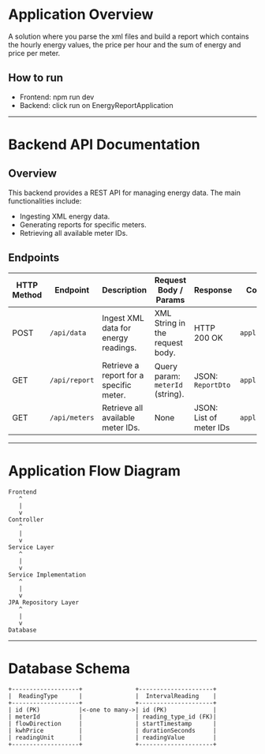 # Application Overview
A solution where you parse the xml files and build a report which contains the hourly energy values, the price per hour and the sum of energy and price per meter.

## How to run
- Frontend: npm run dev
- Backend: click run on EnergyReportApplication


---

# Backend API Documentation

## Overview
This backend provides a REST API for managing energy data. The main functionalities include:
- Ingesting XML energy data.
- Generating reports for specific meters.
- Retrieving all available meter IDs.

## Endpoints

| HTTP Method | Endpoint       | Description                                   | Request Body / Params                     | Response                       | Content Type         |
|-------------|----------------|-----------------------------------------------|-------------------------------------------|--------------------------------|----------------------|
| POST        | `/api/data`    | Ingest XML data for energy readings.          | XML String in the request body.           | HTTP 200 OK                   | `application/xml`    |
| GET         | `/api/report`  | Retrieve a report for a specific meter.       | Query param: `meterId` (string).          | JSON: `ReportDto`             | `application/json`   |
| GET         | `/api/meters`  | Retrieve all available meter IDs.             | None                                      | JSON: List of meter IDs        | `application/json`   |


---

# Application Flow Diagram

```
Frontend
   ^
   |
   v
Controller
   ^
   |
   v
Service Layer
   ^
   |
   v
Service Implementation
   ^
   |
   v
JPA Repository Layer
   ^
   |
   v 
Database
```

---

# Database Schema

```
+-------------------+               +---------------------+
|  ReadingType      |               |  IntervalReading    |
+-------------------+               +---------------------+
| id (PK)           |<-one to many->| id (PK)             |
| meterId           |               | reading_type_id (FK)|
| flowDirection     |               | startTimestamp      |
| kwhPrice          |               | durationSeconds     |
| readingUnit       |               | readingValue        |
+-------------------+               +---------------------+
```
